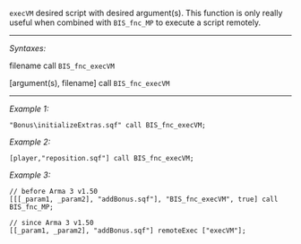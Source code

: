 `execVM` desired script with desired argument(s). This function is only really useful when combined with `BIS_fnc_MP` to execute a script remotely.


---
*Syntaxes:*

filename call `BIS_fnc_execVM`

[argument(s), filename] call `BIS_fnc_execVM`

---
*Example 1:*

```sqf
"Bonus\initializeExtras.sqf" call BIS_fnc_execVM;
```

*Example 2:*

```sqf
[player,"reposition.sqf"] call BIS_fnc_execVM;
```

*Example 3:*

```sqf
// before Arma 3 v1.50
[[[_param1, _param2], "addBonus.sqf"], "BIS_fnc_execVM", true] call BIS_fnc_MP;

// since Arma 3 v1.50
[[_param1, _param2], "addBonus.sqf"] remoteExec ["execVM"];
```